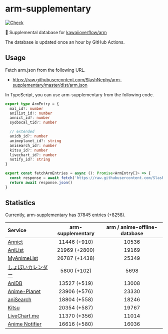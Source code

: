 # arm-supplementary

[![Check](https://github.com/SlashNephy/arm-supplementary/actions/workflows/check-node.yml/badge.svg)](https://github.com/SlashNephy/arm-supplementary/actions/workflows/check-node.yml)

💊 Supplemental database for [kawaiioverflow/arm](https://github.com/kawaiioverflow/arm)

The database is updated once an hour by GitHub Actions.

## Usage

Fetch arm.json from the following URL.

- https://raw.githubusercontent.com/SlashNephy/arm-supplementary/master/dist/arm.json

In TypeScript, you can use arm-supplementary from the following code.

```TypeScript
export type ArmEntry = {
  mal_id?: number
  anilist_id?: number
  annict_id?: number
  syobocal_tid?: number

  // extended
  anidb_id?: number
  animeplanet_id?: string
  anisearch_id?: number
  kitsu_id?: number
  livechart_id?: number
  notify_id?: string
}

export const fetchArmEntries = async (): Promise<ArmEntry[]> => {
  const response = await fetch('https://raw.githubusercontent.com/SlashNephy/arm-supplementary/master/dist/arm.json')
  return await response.json()
}
```

## Statistics

Currently, arm-supplementary has 37845 entries (+8258).

| Service                                     | arm-supplementary | arm / anime-offline-database |
| :------------------------------------------ | :---------------: | :--------------------------: |
| [Annict](https://annict.com)                |   11446 (+910)    |            10536             |
| [AniList](https://anilist.co)               |   21969 (+2800)   |            19169             |
| [MyAnimeList](https://myanimelist.net)      |   26787 (+1438)   |            25349             |
| [しょぼいカレンダー](https://cal.syoboi.jp) |    5800 (+102)    |             5698             |
| [AniDB](https://anidb.net)                  |   13527 (+519)    |            13008             |
| [Anime-Planet](https://anime-planet.com)    |   23906 (+576)    |            23330             |
| [aniSearch](https://anisearch.com)          |   18804 (+558)    |            18246             |
| [Kitsu](https://kitsu.io)                   |   20354 (+587)    |            19767             |
| [LiveChart.me](https://livechart.me)        |   11370 (+356)    |            11014             |
| [Anime Notifier](https://notify.moe)        |   16616 (+580)    |            16036             |
